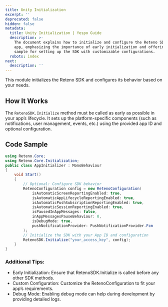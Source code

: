 ```yaml
---
title: Unity Initialization
excerpt: ''
deprecated: false
hidden: false
metadata:
  title: Unity Initialization | Yespo Guide
  description: >-
    The document explains how to initialize and configure the Reteno SDK in an
    app, emphasizing the importance of early initialization and offering a code
    sample for setting up the SDK with customizable configurations.
  robots: index
next:
  description: ''
---
```

This module initializes the Reteno SDK and configures its behavior based on your needs.

## How It Works

The `RetenoSDK.Initialize` method must be called as early as possible in your app’s lifecycle. It sets up the platform-specific components (such as notifications, user management, events, etc.) using the provided app ID and optional configuration.

## Code Sample

```csharp
using Reteno.Core;
using Reteno.Core.Initialization;
public class AppInitializer : MonoBehaviour
{
    void Start()
    {
        // Optional: Configure SDK behavior
        RetenoConfiguration config = new RetenoConfiguration(
            isAutomaticScreenReportingEnabled: true,
            isAutomaticAppLifecycleReportingEnabled: true,
            isAutomaticPushSubscriptionReportingEnabled: true,
            isAutomaticSessionReportingEnabled: true,
            isPausedInAppMessages: false,
            inAppMessagesPauseBehaviour: 0,
            isDebugMode: true,
            pushNotificationProvider: PushNotificationProvider.Fcm
        );
        // Initialize the SDK with your App ID and configuration
        RetenoSDK.Initialize("your_access_key", config);
    }
}
```

### Additional Tips:

- Early Initialization: Ensure that RetenoSDK.Initialize is called before any other SDK methods.
- Custom Configuration: Customize the RetenoConfiguration to fit your app’s requirements.
- Debug Mode: Enabling debug mode can help during development by providing detailed logs.